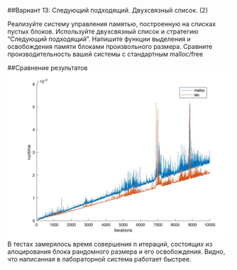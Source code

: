 ##Вариант 13: Следующий подходящий. Двухсвязный список. (2)

Реализуйте систему управления памятью, построенную на списках пустых блоков. Используйте
двухсвязный список и стратегию “Следующий подходящий”.
Напишите функции выделения и освобождения памяти блоками произвольного размера.
Сравните производительность вашей системы с стандартным malloc/free

##Сравнение результатов
![img.png](img.png)
В тестах замерялось время совершения n итераций, состоящих из алоцирования блока
рандомного размера и его освобождения. Видно, что написанная в лабораторной система
работает быстрее.